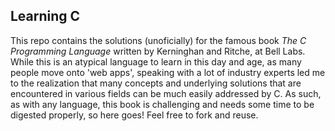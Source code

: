 ## Learning C

This repo contains the solutions (unoficially) for the famous book *The C Programming Language* written by Kerninghan and Ritche, at Bell Labs. While this is an atypical language to learn in this day and age, as many people move onto 'web apps', speaking with a lot of industry experts led me to the realization that many concepts and underlying solutions that are encountered in various fields can be much easily addressed by C. As such, as with any language, this book is challenging and needs some time to be digested properly, so here goes! Feel free to fork and reuse. 
